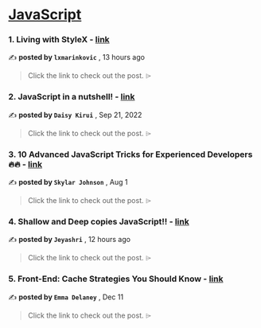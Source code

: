 
<h1><a href=https://medium.com/tag/javascript-development/recommended target="_blank" rel="noopener noreferrer">JavaScript</a></h1>
<h3>1. Living with StyleX - <a href=https://medium.com/@lxmarinkovic/living-with-stylex-b9090c0f5af4?source=tag_recommended_feed---------0-84----------javascript_development----------f59ec520_1e3c_4184_b8db_5230e3e00e62------- target="_blank" rel="noopener noreferrer">link</a></h3>

✍️ **posted by `lxmarinkovic`** <date> , 13 hours ago</date>

<blockquote>Click the link to check out the post. ⌲</blockquote>

<h3>2. JavaScript in a nutshell! - <a href=https://medium.com/@daisykirui/javascript-in-a-nutshell-669dab5b6e78?source=tag_recommended_feed---------1-107----------javascript_development----------f59ec520_1e3c_4184_b8db_5230e3e00e62------- target="_blank" rel="noopener noreferrer">link</a></h3>

✍️ **posted by `Daisy Kirui`** <date> , Sep 21, 2022</date>

<blockquote>Click the link to check out the post. ⌲</blockquote>

<h3>3. 10 Advanced JavaScript Tricks for Experienced Developers 🔥🔥 - <a href=https://medium.com/@codegirljs/10-advanced-javascript-tricks-for-experienced-developers-7e42b5b37d83?source=tag_recommended_feed---------2-85----------javascript_development----------f59ec520_1e3c_4184_b8db_5230e3e00e62------- target="_blank" rel="noopener noreferrer">link</a></h3>

✍️ **posted by `Skylar Johnson`** <date> , Aug 1</date>

<blockquote>Click the link to check out the post. ⌲</blockquote>

<h3>4. Shallow and Deep copies JavaScript!! - <a href=https://medium.com/@jeyashri30/shallow-and-deep-copies-javascript-02891ca3e253?source=tag_recommended_feed---------3-84----------javascript_development----------f59ec520_1e3c_4184_b8db_5230e3e00e62------- target="_blank" rel="noopener noreferrer">link</a></h3>

✍️ **posted by `Jeyashri`** <date> , 12 hours ago</date>

<blockquote>Click the link to check out the post. ⌲</blockquote>

<h3>5. Front-End: Cache Strategies You Should Know - <a href=https://medium.com/@emma-delaney/front-end-cache-strategies-you-should-know-0cc49d58398f?source=tag_recommended_feed---------4-85----------javascript_development----------f59ec520_1e3c_4184_b8db_5230e3e00e62------- target="_blank" rel="noopener noreferrer">link</a></h3>

✍️ **posted by `Emma Delaney`** <date> , Dec 11</date>

<blockquote>Click the link to check out the post. ⌲</blockquote>

